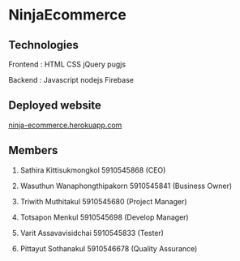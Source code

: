 # NinjaEcommerce

## Technologies

Frontend : HTML CSS jQuery pugjs

Backend : Javascript nodejs Firebase 

## Deployed website

[ninja-ecommerce.herokuapp.com](https://ninja-ecommerce.herokuapp.com/)

## Members

1. Sathira Kittisukmongkol 5910545868 (CEO)

2. Wasuthun Wanaphongthipakorn 5910545841 (Business Owner)

3. Triwith Muthitakul 5910545680 (Project Manager)

4. Totsapon Menkul 5910545698 (Develop Manager)

5. Varit Assavavisidchai 5910545833 (Tester)

6. Pittayut Sothanakul 5910546678 (Quality Assurance)
